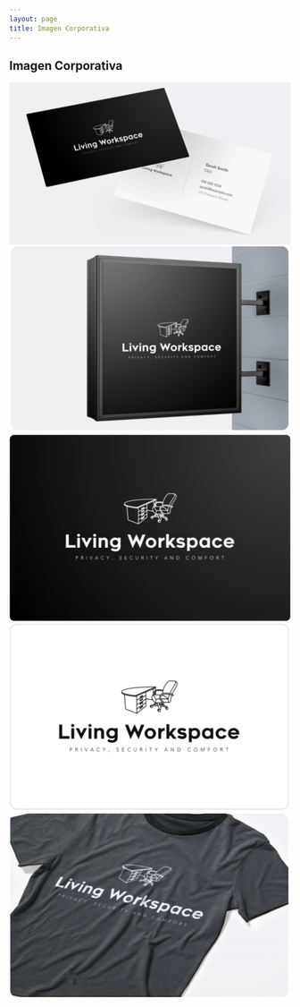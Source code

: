 ```yaml
---
layout: page
title: Imagen Corporativa
---
```

<!-- Gallery Section -->
<section id="gallery" class="py-5 bg-light">
    <div class="container">
        <h2 class="text-center">Imagen Corporativa</h2>
        <div class="row gallery">
            <div class="col-md-6">
                <div class="img-container mb-2">
                    <img src="/assets/corporate/business_card.png" alt="Office Space 1">
                </div>
            </div>
            <div class="col-md-6">
                <div class="img-container mb-2">
                    <img src="/assets/corporate/Wall_Mounted_Signage.png" alt="Office Space 3">
                </div>
            </div>
        </div>
        <div class="row gallery">
            <div class="col-md-4">
                <div class="img-container mb-2">
                    <img src="/assets/corporate/logo-black.png" alt="Office Space 1">
                </div>
            </div>
            <div class="col-md-4">
                <div class="img-container mb-2">
                    <img src="/assets/corporate/logo-white.png" alt="Office Space 2">
                </div>
            </div>
            <div class="col-md-4">
                <div class="img-container mb-2">
                    <img src="/assets/corporate/t-shirt.png" alt="Office Space 3">
                </div>
            </div>
        </div>
    </div>
</section>
